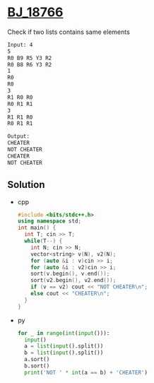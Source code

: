 # [BJ_18766](https://acmicpc.net/problem/18766)

Check if two lists contains same elements

```txt
Input: 4
5
R0 B9 R5 Y3 R2
R0 B8 R6 Y3 R2
1
R0
R0
3
R1 R0 R0
R0 R1 R1
3
R1 R1 R0
R0 R1 R1

Output:
CHEATER
NOT CHEATER
CHEATER
NOT CHEATER
```

## Solution

* cpp

  ```cpp
  #include <bits/stdc++.h>
  using namespace std;
  int main() {
    int T; cin >> T;
    while(T--) {
      int N; cin >> N;
      vector<string> v(N), v2(N);
      for (auto &i : v)cin >> i;
      for (auto &i : v2)cin >> i;
      sort(v.begin(), v.end());
      sort(v2.begin(), v2.end());
      if (v == v2) cout << "NOT CHEATER\n";
      else cout << "CHEATER\n";
    }
  }
  ```

* py

  ```py
  for _ in range(int(input())):
    input()
    a = list(input().split())
    b = list(input().split())
    a.sort()
    b.sort()
    print('NOT ' * int(a == b) + 'CHEATER')
  ```
